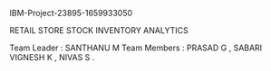 IBM-Project-23895-1659933050

RETAIL STORE STOCK INVENTORY ANALYTICS 


Team Leader : SANTHANU M 
Team Members : PRASAD G , SABARI VIGNESH K , NIVAS S . 
